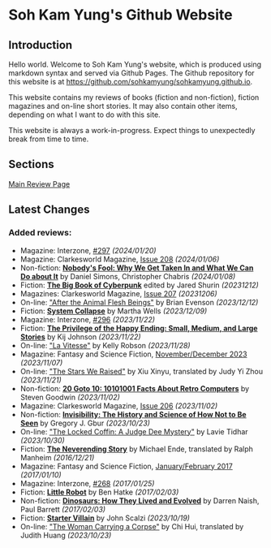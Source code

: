 # Soh Kam Yung's Github Website

## Introduction

Hello world. Welcome to Soh Kam Yung's website, which is produced using markdown syntax and served via Github Pages. The Github repository for this website is at <https://github.com/sohkamyung/sohkamyung.github.io>.

This website contains my reviews of books (fiction and non-fiction), fiction magazines and on-line short stories. It may also contain other items, depending on what I want to do with this site.

This website is always a work-in-progress. Expect things to unexpectedly break from time to time.

## Sections

[Main Review Page](reviews/README.md)

## Latest Changes

### Added reviews:
- Magazine: Interzone, [#297](reviews/magazines/Interzone/20240120-Interzone297.md) *(2024/01/20)*
- Magazine: Clarkesworld Magazine, [Issue 208](reviews/magazines/Clarkesworld/20240106-Clarkesworld208.md) *(2024/01/06)*
- Non-fiction: [**Nobody's Fool: Why We Get Taken In and What We Can Do about It**](reviews/nonfiction/2024/20240108-NobodysFool.md) by Daniel Simons, Christopher Chabris *(2024/01/08)*
- Fiction: [**The Big Book of Cyberpunk**](reviews/fiction/2023/20231212-BigBookCyberpunk.md) edited by Jared Shurin *(20231212)*
- Magazines: Clarkesworld Magazine, [Issue 207](reviews/magazines/Clarkesworld/20231206-Clarkesworld207.md) *(20231206)*
- On-line: ["After the Animal Flesh Beings"](reviews/online/2023/20231212-AfterAnimalFleshBeings.md) by Brian Evenson *(2023/12/12)*
- Fiction: [**System Collapse**](reviews/fiction/2023/20231209-SystemCollapse.md) by Martha Wells *(2023/12/09)*
- Magazine: Interzone, [#296](reviews/magazines/Interzone/20231122-Interzone296.md) *(2023/11/22)*
- Fiction: [**The Privilege of the Happy Ending: Small, Medium, and Large Stories**](reviews/fiction/2023/20231122-PrivilageHappyEnding.md) by Kij Johnson *(2023/11/22)*
- On-line: ["La Vitesse"](reviews/online/2023/20231128-LaVitesse.md) by Kelly Robson *(2023/11/28)*
- Magazine: Fantasy and Science Fiction, [November/December 2023](reviews/magazines/FantasyAndScienceFiction/20231107-FSF202311.md) *(2023/11/07)*
- On-line: ["The Stars We Raised"](reviews/online/2023/20231121-StarsWeRaised.md) by Xiu Xinyu, translated by Judy Yi Zhou *(2023/11/21)*
- Non-fiction: [**20 Goto 10: 10101001 Facts About Retro Computers**](reviews/nonfiction/2023/20231102-20Goto10.md) by Steven Goodwin *(2023/11/02)*
- Magazine: Clarkesworld Magazine, [Issue 206](reviews/magazines/Clarkesworld/20231102-Clarkesworld206.md) *(2023/11/02)*
- Non-fiction: [**Invisibility: The History and Science of How Not to Be Seen**](reviews/nonfiction/2023/20231023-Invisibility.md) by Gregory J. Gbur *(2023/10/23)*
- On-line: ["The Locked Coffin: A Judge Dee Mystery"](reviews/online/2023/20231030-LockedCoffin.md) by Lavie Tidhar *(2023/10/30)*
- Fiction: [**The Neverending Story**](reviews/fiction/2016/20161221-NeverendingStory.md) by Michael Ende, translated by Ralph Manheim *(2016/12/21)*
- Magazine: Fantasy and Science Fiction, [January/February 2017](reviews/magazines/FantasyAndScienceFiction/20170110-FSF201701.md) *(2017/01/10)*
- Magazine: Interzone, [#268](reviews/magazines/Interzone/20170125-Interzone268.md) *(2017/01/25)*
- Fiction: [**Little Robot**](reviews/fiction/2017/20170203-LittleRobot.md) by Ben Hatke *(2017/02/03)*
- Non-fiction: [**Dinosaurs: How They Lived and Evolved**](reviews/nonfiction/2017/20170203-DinosaursLivedEvolved.md) by Darren Naish, Paul Barrett *(2017/02/03)*
- Fiction: [**Starter Villain**](reviews/fiction/2023/20231019-StarterVillain.md) by John Scalzi *(2023/10/19)*
- On-line: ["The Woman Carrying a Corpse"](reviews/online/2023/20231023-WomanCarryingCorpse.md) by Chi Hui, translated by Judith Huang *(2023/10/23)*
